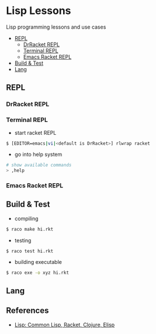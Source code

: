 # Lisp Lessons
Lisp programming lessons and use cases

* [REPL](#repl)
  * [DrRacket REPL](#drracket-repl)
  * [Terminal REPL](#terminal-repl)
  * [Emacs Racket REPL](#emacs-racket-repl)
* [Build & Test](#build-&-test)
* [Lang](#lang)


  
## REPL

### DrRacket REPL

### Terminal REPL

* start racket REPL
```sh
$ [EDITOR=emacs|vi|<default is DrRacket>] rlwrap racket
```
* go into help system
```sh
# show available commands
> ,help
```

### Emacs Racket REPL

## Build & Test

* compiling
```sh
$ raco make hi.rkt 
```
* testing
```
$ raco test hi.rkt
```
* building executable
```sh
$ raco exe -o xyz hi.rkt
```


## Lang


## References
* [Lisp: Common Lisp, Racket, Clojure, Elisp](http://hyperpolyglot.org/lisp)
